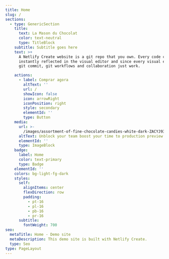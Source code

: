 ```yaml
---
title: Home
slug: /
sections:
  - type: GenericSection
    title:
      text: La Mason du Chocolat
      color: text-neutral
      type: TitleBlock
    subtitle: Subtitle goes here
    text: >+
      A Netlify Create website is a git repo that you own. Every code commit is
      instantly reflected in the visual editor and since every visual edit is a
      git commit, git workflows and collaboration just work.

    actions:
      - label: Comprar agora
        altText: ''
        url: /
        showIcon: false
        icon: arrowRight
        iconPosition: right
        style: secondary
        elementId: ''
        type: Button
    media:
      url: >-
        /images/assortment-of-fine-chocolate-candies-white-dark-ZACYJ93-1200x800.jpg
      altText: Unblock your team boost your time to production preview
      elementId: ''
      type: ImageBlock
    badge:
      label: Home
      color: text-primary
      type: Badge
    elementId: ''
    colors: bg-light-fg-dark
    styles:
      self:
        alignItems: center
        flexDirection: row
        padding:
          - pt-16
          - pl-16
          - pb-16
          - pr-16
      subtitle:
        fontWeight: 700
seo:
  metaTitle: Home - Demo site
  metaDescription: This demo site is built with Netlify Create.
  type: Seo
type: PageLayout
---
```

